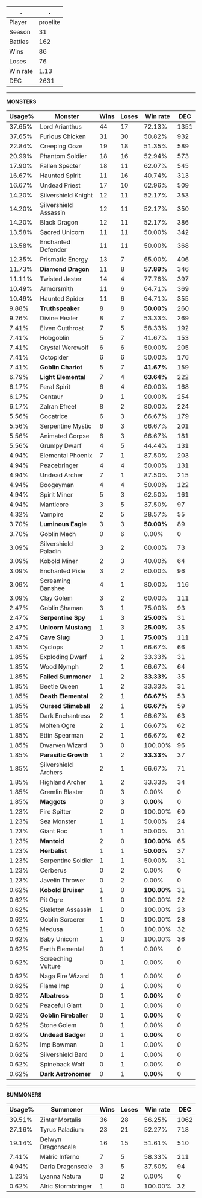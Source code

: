 .|.
|-|-
Player|proelite
Season|31
Battles|162
Wins|86
Loses|76
Win rate|1.13
DEC|2631

---
**MONSTERS**

Usage%|Monster|Wins|Loses|Win rate|DEC|
-|-|-|-|-|-|
37.65%|Lord Arianthus|44|17|72.13%|1351|
37.65%|Furious Chicken|31|30|50.82%|932|
22.84%|Creeping Ooze|19|18|51.35%|589|
20.99%|Phantom Soldier|18|16|52.94%|573|
17.90%|Fallen Specter|18|11|62.07%|545|
16.67%|Haunted Spirit|11|16|40.74%|313|
16.67%|Undead Priest|17|10|62.96%|509|
14.20%|Silvershield Knight|12|11|52.17%|353|
14.20%|Silvershield Assassin|12|11|52.17%|350|
14.20%|Black Dragon|12|11|52.17%|386|
13.58%|Sacred Unicorn|11|11|50.00%|342|
13.58%|Enchanted Defender|11|11|50.00%|368|
12.35%|Prismatic Energy|13|7|65.00%|406|
11.73%|**Diamond Dragon**|11|8|**57.89%**|346|
11.11%|Twisted Jester|14|4|77.78%|397|
10.49%|Armorsmith|11|6|64.71%|369|
10.49%|Haunted Spider|11|6|64.71%|355|
9.88%|**Truthspeaker**|8|8|**50.00%**|260|
9.26%|Divine Healer|8|7|53.33%|269|
7.41%|Elven Cutthroat|7|5|58.33%|192|
7.41%|Hobgoblin|5|7|41.67%|153|
7.41%|Crystal Werewolf|6|6|50.00%|205|
7.41%|Octopider|6|6|50.00%|176|
7.41%|**Goblin Chariot**|5|7|**41.67%**|159|
6.79%|**Light Elemental**|7|4|**63.64%**|222|
6.17%|Feral Spirit|6|4|60.00%|168|
6.17%|Centaur|9|1|90.00%|254|
6.17%|Zalran Efreet|8|2|80.00%|224|
5.56%|Cocatrice|6|3|66.67%|179|
5.56%|Serpentine Mystic|6|3|66.67%|201|
5.56%|Animated Corpse|6|3|66.67%|181|
5.56%|Grumpy Dwarf|4|5|44.44%|131|
4.94%|Elemental Phoenix|7|1|87.50%|203|
4.94%|Peacebringer|4|4|50.00%|131|
4.94%|Undead Archer|7|1|87.50%|215|
4.94%|Boogeyman|4|4|50.00%|122|
4.94%|Spirit Miner|5|3|62.50%|161|
4.94%|Manticore|3|5|37.50%|97|
4.32%|Vampire|2|5|28.57%|55|
3.70%|**Luminous Eagle**|3|3|**50.00%**|89|
3.70%|Goblin Mech|0|6|0.00%|0|
3.09%|Silvershield Paladin|3|2|60.00%|73|
3.09%|Kobold Miner|2|3|40.00%|64|
3.09%|Enchanted Pixie|3|2|60.00%|96|
3.09%|Screaming Banshee|4|1|80.00%|116|
3.09%|Clay Golem|3|2|60.00%|111|
2.47%|Goblin Shaman|3|1|75.00%|93|
2.47%|**Serpentine Spy**|1|3|**25.00%**|31|
2.47%|**Unicorn Mustang**|1|3|**25.00%**|35|
2.47%|**Cave Slug**|3|1|**75.00%**|111|
1.85%|Cyclops|2|1|66.67%|66|
1.85%|Exploding Dwarf|1|2|33.33%|31|
1.85%|Wood Nymph|2|1|66.67%|64|
1.85%|**Failed Summoner**|1|2|**33.33%**|35|
1.85%|Beetle Queen|1|2|33.33%|31|
1.85%|**Death Elemental**|2|1|**66.67%**|53|
1.85%|**Cursed Slimeball**|2|1|**66.67%**|59|
1.85%|Dark Enchantress|2|1|66.67%|63|
1.85%|Molten Ogre|2|1|66.67%|62|
1.85%|Ettin Spearman|2|1|66.67%|62|
1.85%|Dwarven Wizard|3|0|100.00%|96|
1.85%|**Parasitic Growth**|1|2|**33.33%**|37|
1.85%|Silvershield Archers|2|1|66.67%|71|
1.85%|Highland Archer|1|2|33.33%|34|
1.85%|Gremlin Blaster|0|3|0.00%|0|
1.85%|**Maggots**|0|3|**0.00%**|0|
1.23%|Fire Spitter|2|0|100.00%|60|
1.23%|Sea Monster|1|1|50.00%|24|
1.23%|Giant Roc|1|1|50.00%|31|
1.23%|**Mantoid**|2|0|**100.00%**|65|
1.23%|**Herbalist**|1|1|**50.00%**|37|
1.23%|Serpentine Soldier|1|1|50.00%|31|
1.23%|Cerberus|0|2|0.00%|0|
1.23%|Javelin Thrower|0|2|0.00%|0|
0.62%|**Kobold Bruiser**|1|0|**100.00%**|31|
0.62%|Pit Ogre|1|0|100.00%|22|
0.62%|Skeleton Assassin|1|0|100.00%|23|
0.62%|Goblin Sorcerer|1|0|100.00%|28|
0.62%|Medusa|1|0|100.00%|32|
0.62%|Baby Unicorn|1|0|100.00%|36|
0.62%|Earth Elemental|0|1|0.00%|0|
0.62%|Screeching Vulture|0|1|0.00%|0|
0.62%|Naga Fire Wizard|0|1|0.00%|0|
0.62%|Flame Imp|0|1|0.00%|0|
0.62%|**Albatross**|0|1|**0.00%**|0|
0.62%|Peaceful Giant|0|1|0.00%|0|
0.62%|**Goblin Fireballer**|0|1|**0.00%**|0|
0.62%|Stone Golem|0|1|0.00%|0|
0.62%|**Undead Badger**|0|1|**0.00%**|0|
0.62%|Imp Bowman|0|1|0.00%|0|
0.62%|Silvershield Bard|0|1|0.00%|0|
0.62%|Spineback Wolf|0|1|0.00%|0|
0.62%|**Dark Astronomer**|0|1|**0.00%**|0|

---
**SUMMONERS**

Usage%|Summoner|Wins|Loses|Win rate|DEC|
-|-|-|-|-|-|
39.51%|Zintar Mortalis|36|28|56.25%|1062|
27.16%|Tyrus Paladium|23|21|52.27%|718|
19.14%|Delwyn Dragonscale|16|15|51.61%|510|
7.41%|Malric Inferno|7|5|58.33%|211|
4.94%|Daria Dragonscale|3|5|37.50%|94|
1.23%|Lyanna Natura|0|2|0.00%|0|
0.62%|Alric Stormbringer|1|0|100.00%|32|
